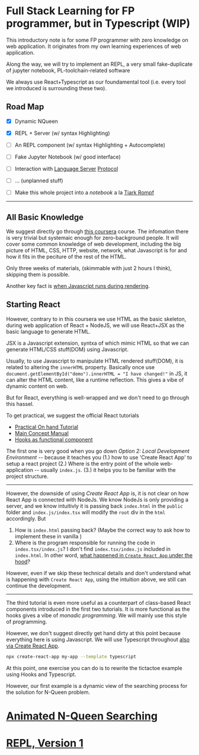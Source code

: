 # Full Stack Learning for FP programmer, but in Typescript (WIP)
This introductory note is for some FP programmer with zero knowledge on web application. It originates from my own learning experiences of web application. 

Along the way, we will try to implement an REPL, a very small fake-duplicate of jupyter notebook, PL-toolchain-related software

We always use React+Typescript as our foundamental tool (i.e. every tool we introduced is surrounding these two).

## Road Map

- [x] Dynamic NQueen
- [x] REPL + Server (w/ syntax Highlighting)
- [ ] An REPL component (w/ syntax Highlighting + Autocomplete)
- [ ] Fake Jupyter Notebook (w/ good interface)
- [ ] Interaction with [Language Server](https://microsoft.github.io/language-server-protocol/) [Protocol](https://medium.com/ballerina-techblog/practical-guide-for-the-language-server-protocol-3091a122b750)
- [ ] ... (unplanned stuff)
- [ ] Make this whole project into a *notebook* a la [Tiark Rompf](https://tiarkrompf.github.io/notes/)


*** 
## All Basic Knowledge
We suggest directly go through [this coursera](https://www.coursera.org/learn/introduction-to-front-end-development) course. The infomation there is very trivial but systemaic enough for
zero-background people. It will cover some common knowledge of web development, including the big picture of HTML, CSS, HTTP, website, network, what Javascript is for and how it fits in the peciture of the rest of the HTML.

Only three weeks of materials, (skimmable with just 2 hours I think), skipping them is possible.

Another key fact is [when Javascript runs during rendering](https://stackoverflow.com/questions/1795438/load-and-execution-sequence-of-a-web-page).

## Starting React


However, contrary to in this coursera we use HTML as the basic skeleton, during web application of React + NodeJS, 
we will use React+JSX as the basic language to generate HTML.

JSX is a Javascript extension, syntxa of which mimic HTML so that we can generate HTML/CSS stuff(DOM) using Javascript. 

Usually, to use Javascript to manipulate HTML rendered stuff(DOM), it is related to altering the `innerHTML` property. Basically once use `document.getElementById("demo").innerHTML = "I have changed!"` in JS, it can alter the HTML content, like a runtime reflection. This gives a vibe of dynamic content on web.

But for React, everything is well-wrapped and we don't need to go through this hassel.

To get practical, we suggest the official React tutorials
* [Practical On hand Tutorial](https://reactjs.org/tutorial/tutorial.html)
* [Main Concept Manual](https://reactjs.org/docs/hello-world.html)
* [Hooks as functional component](https://reactjs.org/docs/hooks-intro.html)


The first one is very good when you go down *Option 2: Local Development Environment* -- because it teaches you (1.) how to use 'Create React App' to setup a react project (2.) Where is the entry point of the whole web-application -- usually `index.js`. (3.) it helps you to be familiar with the project structure.

***

However, the downside of using *Create React App* is, it is not clear on how React App is connected with NodeJs. We know NodeJs is only providing a server, and we know intuitivly it is passing back `index.html` in the `public` folder and `index.js/index.tsx` will modify the `root` div in the `html` accordingly. But
1. How is `index.html` passing back? (Maybe the correct way to ask how to implement these in vanilla )
2. Where is the program responsible for running the code in `index.tsx/index.js`? I don't find `index.tsx/index.js` included in `index.html`. In other word, [what happened in `Create React App` under the hood](https://www.freecodecamp.org/news/create-react-app-npm-scripts-explained/)?

However, even if we skip these technical details and don't understand what is happening with `Create React App`, using the intuition above, we still can continue the development.

***

The third tutorial is even more useful as a counterpart of class-based React components introduced in the first two tutorials. It is more functional as the hooks gives a vibe of *monadic programming*. We will mainly use this style of programming.



However, we don't suggest directly get hand dirty at this point because everything here is using Javascript. We will use Typescript throughout [also via Create React App](https://create-react-app.dev/docs/adding-typescript/).

```bash
npx create-react-app my-app --template typescript
```

At this point, one exercise you can do is to rewrite the tictactoe example using Hooks and Typescript.

However, our first example is a dynamic view of the searching process for the solution for N-Queen problem.

# [Animated N-Queen Searching](nqueen/nqueen2)


# [REPL, Version 1](repl/repl1) 